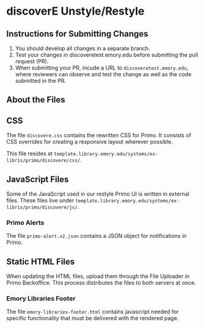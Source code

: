 # discoverE Unstyle/Restyle

## Instructions for Submitting Changes

1.  You should develop all changes in a separate branch.
2.  Test your changes in discoveretest.emory.edu before submitting the pull request (PR).
3.  When submitting your PR, incude a URL to `discoveretest.emory.edu`, where reviewers can observe and test the change as well as the code submitted in the PR.

## About the Files

## CSS

The file `discovere.css` contains the rewritten CSS for Primo. It consists of CSS overrides for creating a responsive layout wherever possible.

This file resides at `template.library.emory.edu/systems/ex-libris/primo/discovere/css/`.

## JavaScript Files

Some of the JavaScript used in our restyle Primo UI is written in external files. These files live under `template.library.emory.edu/systems/ex-libris/primo/discovere/js/`.

### Primo Alerts

The file `primo-alert.v2.json` contains a JSON object for notifications in Primo.

## Static HTML Files

When updating the HTML files, upload them through the File Uploader in Primo Backoffice. This process distributes the files to both servers at once.

### Emory Libraries Footer

The file `emory-libraries-footer.html` contains javascript needed for specific functionality that must be delivered with the rendered page.
